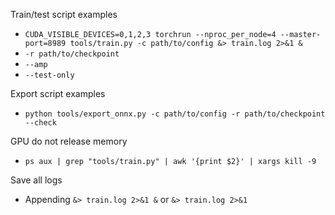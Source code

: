 

Train/test script examples
- `CUDA_VISIBLE_DEVICES=0,1,2,3 torchrun --nproc_per_node=4 --master-port=8989 tools/train.py -c path/to/config &> train.log 2>&1 &`
- `-r path/to/checkpoint`
- `--amp`
- `--test-only` 


Export script examples
- `python tools/export_onnx.py -c path/to/config -r path/to/checkpoint --check`


GPU do not release memory
- `ps aux | grep "tools/train.py" | awk '{print $2}' | xargs kill -9`


Save all logs
- Appending `&> train.log 2>&1 &` or `&> train.log 2>&1`

